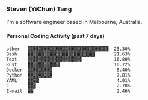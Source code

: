 ### Steven (YiChun) Tang

I'm a software engineer based in Melbourne, Australia.

#### Personal Coding Activity (past 7 days)
```
other   ▓▓▓▓▓▓▓▓▓▓▓▓▓▓▓▓▓▓▓▓▓▓▓▓▓▓▓▓▓▓  25.30%
Bash    ▓▓▓▓▓▓▓▓▓▓▓▓▓▓▓▓▓▓▓▓▓▓▓▓▓       21.63%
Text    ▓▓▓▓▓▓▓▓▓▓▓▓▓▓▓▓▓▓▓▓            16.89%
Rust    ▓▓▓▓▓▓▓▓▓▓▓▓                    10.72%
Docker  ▓▓▓▓▓▓▓▓▓                        8.40%
Python  ▓▓▓▓▓▓▓▓▓                        7.81%
YAML    ▓▓▓▓                             4.01%
C       ▓▓▓                              2.78%
E-mail  ▓▓                               2.46%
```
